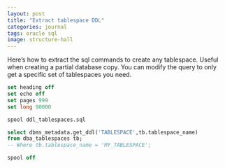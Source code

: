 ```yaml
---
layout: post
title: "Extract tablespace DDL"
categories: journal
tags: oracle sql
image: structure-hall
---
```

Here’s how to extract the sql commands to create any tablespace. Useful when creating a partial database copy. You can modify the query to only get a specific set of tablespaces you need.

```sql
set heading off
set echo off
set pages 999
set long 90000

spool ddl_tablespaces.sql

select dbms_metadata.get_ddl('TABLESPACE',tb.tablespace_name)
from dba_tablespaces tb;
-- Where tb.tablespace_name = 'MY_TABLESPACE';

spool off
```
